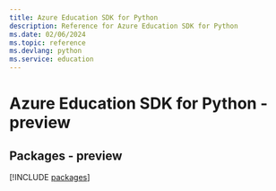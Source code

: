 ```yaml
---
title: Azure Education SDK for Python
description: Reference for Azure Education SDK for Python
ms.date: 02/06/2024
ms.topic: reference
ms.devlang: python
ms.service: education
---
```

# Azure Education SDK for Python - preview
## Packages - preview
[!INCLUDE [packages](education-index.md)]
